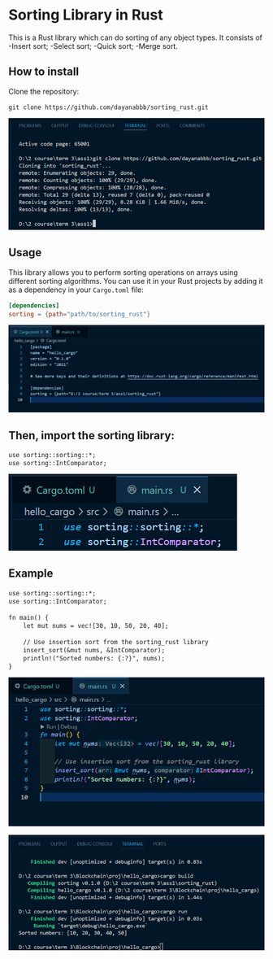 # Sorting Library in Rust

This is a Rust library which can do sorting of any object types.
It consists of 
-Insert sort;
-Select sort;
-Quick sort;
-Merge sort.

## How to install
Clone the repository:
```
git clone https://github.com/dayanabbb/sorting_rust.git
```
![rep](img/1.png)

## Usage

This library allows you to perform sorting operations on arrays using different sorting algorithms. 
You can use it in your Rust projects by adding it as a dependency in your `Cargo.toml` file:

```toml
[dependencies]
sorting = {path="path/to/sorting_rust"}
```
![dep](img/2.png)


## Then, import the sorting library:
```
use sorting::sorting::*;
use sorting::IntComparator;

```
![dep](img/4.png)

## Example
```
use sorting::sorting::*;
use sorting::IntComparator;

fn main() {
    let mut nums = vec![30, 10, 50, 20, 40];
    
    // Use insertion sort from the sorting_rust library
    insert_sort(&mut nums, &IntComparator);
    println!("Sorted numbers: {:?}", nums);
}
```
![dep](img/3.png)

![dep](img/5.png)
